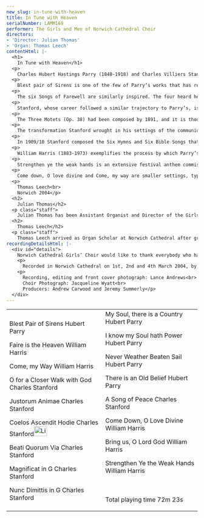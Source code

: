 ```yaml
---
new_slug: in-tune-with-heaven
title: In Tune with Heaven
serialNumber: LAMM169
performer: The Girls and Men of Norwich Cathedral Choir
directors:
- 'Director: Julian Thomas'
- 'Organ: Thomas Leech'
contentHtml: |-
  <h1>
    In Tune with Heaven</h1>
  <p>
    Charles Hubert Hastings Parry (1848-1918) and Charles Villiers Stanford (1852-1924) rose above the insular mediocrity of the British musical establishment of the time, exemplified in cathedrals throughout the country. Their prodigious musical abilities, together with wide-ranging intellect, energetic personality and a cosmopolitan outlook fostered by study abroad, allowed them to escape from the shadows of Mendelssohn and Spohr and lay the foundations of British musical renaissance.</p>
  <p>
    Blest pair of Sirens is one of the few of Parry’s works that has remained in the repertoire since its first performance, by Stanford in 1887. Setting Milton’s Ode at a Solemn Music the composer mirrors the poet’s three-part structure, and through his spontaneous and engaging lyricism creates a small masterpiece. The music is in perfect sympathy with Milton’s text and the tension between the opening section and the central passage concerning man’s discord (portrayed with a jarring change of metre and orchestration) is resolved at the last with one of Parry’s most exquisite melodies and a climax crowned with the return of the opening orchestral theme.</p>
  <p>
    The six Songs of Farewell are similarly inspired. The four heard here date from 1916 and, under the clouds of war and the composer’s failing health, evoke a noble and elegiac tone that seems to recall the late masterworks of Brahms. In the first, My soul there is a country, Parry’s concern with ‘just and noble accent’ is paramount; whilst this setting of Vaughan’s text is the most sectional motet of the set, the congruence of poetry and music is such that this never detracts from the overall sense. The shortest of the six, I know my soul hath power, is lighter in tone, even sardonic at times in its acknowledgement of man’s transient nature. Never weather beaten sail and There is an old belief add an intense contrapuntal dimension to the melodic beauty. The initial weariness of the former is perfectly captured in the diminished fifth motif, as is the final consolation in the rising octave of ‘Glory there the sun outshines’. The six-voice setting of Lockhart’s poem has a wider harmonic range with striking chordal passages (‘That creed I fain would keep’ quoting a plainsong Credo intonation) following imitation similar to that in Never weather beaten sail. As in all of the songs, Parry has complete command of the expressive potential of the choir using melody, harmony and tessitura to profound effect.</p>
  <p>
    Stanford, whose career followed a similar trajectory to Parry’s, is now regarded primarily as a brilliant teacher with a role-call of pupils including Vaughan Williams, Holst, Ireland, Bridge, Howells, Moeran and Lambert, and as a composer who reinvigorated the moribund cathedral tradition. His nine operas and seven symphonies are rarely performed and mainly unpublished, despite Vaughan Williams’ assertion that, had Stanford been German or Italian, his works would have been celebrated throughout his homeland.</p>
  <p>
    The Three Motets (Op. 38) had been composed by 1891, and it is thought that they were written to be sung as graces on certain feast days at dinners in Hall at Trinity College, Cambridge, where he held the post of organist for nine years. The ternary form of Justorum animae contrasts peaceful outer sections with a harmonically restless central passage. The eight-voice Ascension Day carol Coelos ascendit hodie is also cast in ternary form. The antiphonal writing interjects the text with repeated Alleluias and the sense of ascension is captured in the Amen, expanding from a single note to the final resonant cadence. The setting of the first verse of Psalm 119, Beati quorum via, is one of the most beautiful pieces in the cathedral repertory. The voices interweave with an effortless fluidity that belies the tight sonata-like structure of the motet.</p>
  <p>
    The transformation Stanford wrought in his settings of the communion service and the evening canticles was perhaps his greatest achievement in church music. The lovely Evening Service in G (1901) eschews the symphonic techniques he had employed in the earlier services in B flat and A in favour of a more intimate atmosphere. The Magnificat owes a certain debt to Schubert and, as is often commented, the treble solo and delicate organ accompaniment seem to evoke the image of Mary at her spinning-wheel. The overall mood of the Nunc Dimittis is appropriately valedictory, and personifies Simeon through the bass solo, with the choir making a telling contribution at ‘to be a light’. The restrained Gloria is built from the falling minor third theme of the opening, which is finally heard again in the closing ‘amen’.</p>
  <p>
    In 1909/10 Stanford composed the Six Hymns and Six Bible Songs that make up his op. 113, suggesting that each hymn (set for full choir) be followed by the appropriate song, for solo voice. O for a closer walk with God is based on the familiar hymn-tune Caithness, here transformed into a gentle triple-time metre. A Song of Peace (written to follow Pray that Jerusalem may have peace) takes words from Isaiah, traditionally heard in Advent. This association is reinforced with Stanford’s use of the hymn-tune Veni Emmanuel as part of the movement’s second theme. With the Magnificat in G, the Bible Songs (still too rarely performed) confirm Stanford’s mastery of the romantic song and his achievement in introducing this to the ecclesiastical environment.</p>
  <p>
    William Harris (1883-1973) exemplifies the process by which Parry’s and Stanford’s initially radical impact on English choral music eventually transformed into a highly conservative force in the musical establishment. Nevertheless, Harris, whose career as an organist eventually took him to St. George’s Chapel, Windsor Castle, produced a number of fine works, among them two anthems that stand alongside the finest choral works of Parry and Stanford. Faire is the heaven (1925) has been described as ‘a worthy successor to Blest Pair of Sirens’ and is a cornerstone of the cathedral repertory. Setting poetry of a quality equal to that in the Songs of Farewell Harris shows a similar command of choral writing. The scoring for double choir exploits a variety of textures: the two choirs enjoy a rapt exchange of material in the contemplative outer sections while antiphonal effects in the central passage are an arresting depiction of the choir of angels. Bring us, O Lord God (1959) shares a similarly rich harmonic world and is an apt companion piece to Faire is the heaven sharing many of the earlier anthem’s characteristics, although the scoring relies less on antiphonal effects.</p>
  <p>
    Strengthen ye the weak hands is an extensive festival anthem commissioned for the opening service of the 1949 Canterbury Festival, commemorating the science and art of healing. An imaginative response to the text, taken from Ecclesiasticus, Isaiah and the Book of Common Prayer, it stands in a long line of such works by English composers. A tenor recitative precedes the main theme of the piece (mirrored by the similar passage for full choir at the end) and Harris is particularly explicit in his setting of the words from Ecclesiasticus ‘Then shall the lame man leap as an hart’ both in the soprano and organ writing. The addition of the BCP text ‘O saviour of the world’ contains the heart of the work, adding the message of Christian salvation to the healing work of physicians and Harris responds with an intense yet subdued setting in stark contrast to the melodic sweep and excitement of the previous choral writing.</p>
  <p>
    Come down, O love divine and Come, my way are smaller settings, typical of the well-crafted music heard on a daily basis in the cathedral world. Harris’ fine tune for the well-known Pentecost hymn has unfortunately been eclipsed by Vaughan Williams’ equally good Down Ampney. However, in this hymn-anthem, the four verses are set with a winning simplicity, in a style similar to Stanford’s O for a closer walk. Likewise, the setting of George Herbert’s The Call suffers in the shadow of Vaughan Williams’ popular version. Harris writes a short ternary setting for choir and organ and produces an effective work that might otherwise be heard more frequently.</p>
  <p>
    Thomas Leech<br>
    Norwich 2004</p>
  <h2>
    Julian Thomas</h2>
  <p class="staff">
    Julian Thomas has been Assistant Organist and Director of the Girls’ Choir at Norwich Cathedral since September 2001. He gained his early musical training as a chorister at Salisbury Cathedral, and then as a music and academic scholar at Charterhouse, before going up to Jesus College, Cambridge, to read music as Organ Scholar. Whilst there he directed both the Chapel Choir and the College Mixed Choir, (including a CD recording of 20th century British choral music, and numerous foreign tours) and studied the organ with David Sanger. After graduating, Julian moved to Lincoln Cathedral to take up the new post of Second Assistant Organist, and in July 2000 he became a Fellow of the Royal College, gaining the Harding and Durrant prizes. He has appeared on both radio and television accompanying and conducting choirs in Lincoln and Norwich. In addition to his Cathedral duties, Julian teaches the organ, and gives regular recitals (recent venues having included Westminster, Blackburn, Salisbury, and Lincoln Cathedrals, and St. John, Smith Square, London). He has participated in a number of masterclasses with, amongst others, Naji Hakim and Nicolas Kynaston. He is a council member of the Friends of Cathedral Music, and is on the committee of the Association of Assistant Cathedral Organists. Julian is also Director of the Edington Music Festival (a Festival of Music within the Liturgy, which takes place in Wiltshire each August), and he is chorus-master for the U.E.A. Choir and directs the Norwich Cathedral Consort.</p>
  <h2>
    Thomas Leech</h2>
  <p class="staff">
    Thomas Leech arrived as Organ Scholar at Norwich Cathedral after graduating from Downing College, Cambridge, in July 2001. During his three years there as Organ Scholar he conducted Downing and Darwin College Choirs, as well as a number of major orchestral works. With Downing Choir he performed in Holland, Belgium, Hungary, Poland and the U.S.A, with Norwich Cathedral Choirs in Italy, Norway and Belgium, and he has also given concerts in France and Portugal. He has performed as a soloist in venues including Newcastle, Norwich and Winchester Cathedrals, Romsey Abbey and St. Michael’s, Cornhill, London, and his playing has been broadcast on BBC1 and live on Radio 3. He studied organ with David Sanger and in November 2002 studied in Germany with Johannes Geffert and at Klais Orgelbau with the inaugural Klais Organ Scholarship from the Eric Thompson Trust. He has participated in masterclasses and academies with many of today’s leading organists. Other current musical activities include conducting the Norwich-based Viva Voce Singers and private teaching. Thomas is a Fellow of the Royal College of Organists, winning the Durrant and Turpin prizes in the Fellowship examinations. He has recently been appointed Assistant Director of Music at Ripon Cathedral, a post he takes up in September 2004.</p>
recordingDetailsHtml: |-
  <div id="details">
    Norwich Cathedral Girls’ Choir would like to thank everybody who has supported this recording financially, especially Beryl Antony, Arthur Gallant, Christopher &amp; Judith Lawrence, a number of significant anonymous donors, and the friends and family of the late Jane Sheppard.
    <p>
      Recorded in Norwich Cathedral on 1st, 2nd and 4th March 2004, by kind of permission of the Chapter.</p>
    <p>
      Recording, editing and front cover photograph: Lance Andrews<br>
      Choir Photograph: Jacqueline Wyatt<br>
      Producers: Andrew Carwood and Jeremy Summerly</p>
  </div>
---
```


<table class="tracktable">
  <tbody>
    <tr>
      <td class="column1">
        <br>
        <span class="trackname">Blest Pair of Sirens </span> <span class="composer">Hubert Parry</span>
        <p>
          <span class="trackname">Faire is the Heaven </span> <span class="composer">William Harris</span></p>
        <p>
          <span class="trackname">Come, my Way </span> <span class="composer"> William Harris</span></p>
        <p>
          <span class="trackname">O for a Closer Walk with God </span> <span class="composer"> Charles Stanford</span></p>
        <p>
          <span class="trackname">Justorum Animae </span> <span class="composer"> Charles Stanford</span></p>
        <p>
          <span class="trackname">Coelos Ascendit Hodie </span> <span class="composer"> Charles Stanford</span><a href="cliplinks/heaven%20.ram"><img alt="Listen to this track" src="/web/20120408112457im_/http://www.lammas.co.uk/sites/default/files/mobileplugin/180x180/47790a0917f8459f5d041f2791e4566b.gif" style="width: 34px; height: 26px;"></a></p>
        <p>
          <span class="trackname">Beati Quorum Via </span> <span class="composer"> Charles Stanford</span></p>
        <p>
          <span class="trackname">Magnificat in G </span> <span class="composer"> Charles Stanford</span></p>
        <p>
          <span class="trackname">Nunc Dimittis in G </span> <span class="composer"> Charles Stanford</span></p>
      </td>
      <td class="column2">
        <span class="trackname">My Soul, there is a Country</span><span class="composer"> Hubert Parry</span>
        <p>
          <span class="trackname">I know my Soul hath Power </span> <span class="composer"> Hubert Parry</span></p>
        <p>
          <span class="trackname">Never Weather Beaten Sail </span> <span class="composer"> Hubert Parry</span></p>
        <p>
          <span class="trackname">There is an Old Belief </span> <span class="composer"> Hubert Parry</span></p>
        <p>
          <span class="trackname">A Song of Peace </span> <span class="composer"> Charles Stanford</span></p>
        <p>
          <span class="trackname">Come Down, O Love Divine </span> <span class="composer"> William Harris</span></p>
        <p>
          <span class="trackname">Bring us, O Lord God </span> <span class="composer"> William Harris</span></p>
        <p>
          <span class="trackname">Strengthen Ye the Weak Hands </span> <span class="composer"> William Harris</span><br>
           </p>
        <p>
          <br>
          <span id="playingtime">Total playing time 72m 23s</span></p>
      </td>
    </tr>
  </tbody>
</table>
